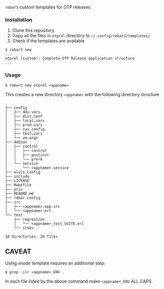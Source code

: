 `rebar3` custom templates for OTP releases.

### Installation
1. Clone this repository
2. Copy all the files in `otprel` directory to `~/.config/rebar3/templates/`
3. Check if the templates are available
```
$ rebar3 new
...
otprel (custom): Complete OTP Release application structure
...
```

### Usage
```
$ rebar3 new otprel <appname>
```

This creates a new directory `<appname>` with the following directory structure
```
.
├── config
│   ├── dev.vars
│   ├── dist.conf
│   ├── local.vars
│   ├── prod.vars
│   ├── sys.config
│   ├── test.vars
│   └── vm.args
├── debian
│   ├── control
│   │   ├── control
│   │   ├── postinst
│   │   └── prerm
│   └── service
│       └── <appname>.service
├── elvis.config
├── include
├── LICENSE
├── Makefile
├── priv
├── README.md
├── rebar.config
├── src
│   ├── <appname>.app.src
│   └── <appname>.erl
└── test
    ├── regression
    │   └── <appname>_test_SUITE.erl
    └── stubs

10 directories, 20 files
```

## CAVEAT
Using *xnode* template requires an additional step:
```
$ grep -ilr <appname>_ENV .
```

In each file listed by the above command make `<appname>_ENV` ALL CAPS.
